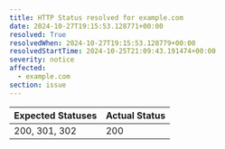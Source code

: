 ```yaml
---
title: HTTP Status resolved for example.com
date: 2024-10-27T19:15:53.128771+00:00
resolved: True
resolvedWhen: 2024-10-27T19:15:53.128779+00:00
resolvedStartTime: 2024-10-25T21:09:43.191474+00:00
severity: notice
affected:
  - example.com
section: issue
---
```


| Expected Statuses | Actual Status  |
|-------------------|----------------|
| 200, 301, 302 | 200 |
